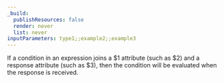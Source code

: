 ```yaml
---
_build:
  publishResources: false
  render: never
  list: never
inputParameters: type1;;example2;;example3
---
```


If a condition in an expression joins a $1 attribute (such as $2) and a response attribute (such as $3), then the condition will be evaluated when the response is received.
